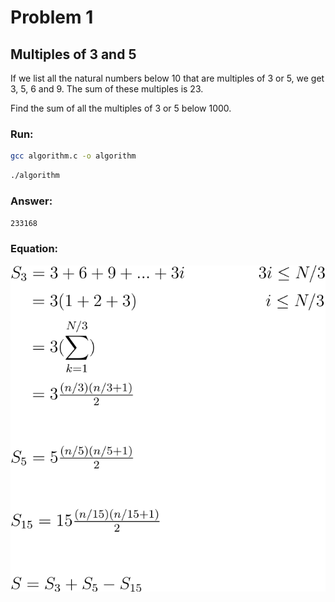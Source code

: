 # Problem 1

## Multiples of 3 and 5

If we list all the natural numbers below 10 that are multiples of 3 or 5, we get 3, 5, 6 and 9. The sum of these multiples is 23.

Find the sum of all the multiples of 3 or 5 below 1000.

### Run:

```sh
gcc algorithm.c -o algorithm
```

```sh
./algorithm
```

### Answer:
`233168`

### Equation:

![](/.github/equations/problem_1/1.svg)